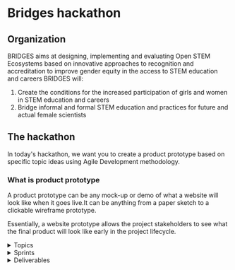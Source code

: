 # Bridges hackathon

## Organization

BRIDGES aims at designing, implementing and evaluating Open STEM Ecosystems based on innovative approaches to recognition and accreditation to improve gender equity in the access to STEM education and careers BRIDGES will:

1. Create the conditions for the increased participation of girls and women in STEM education and careers
2. Bridge informal and formal STEM education and practices for future and actual female scientists

 ## The hackathon  

In today's hackathon, we want you to create a  product prototype based on specific topic ideas using Agile Development methodology.

### What is product prototype 

A product prototype can be any mock-up or demo of what a website will look like when it goes live.It can be anything from a paper sketch to a clickable wireframe prototype.

Essentially, a website prototype allows the project stakeholders to see what the final product will look like early in the project lifecycle.




<details><summary>Topics </summary>

1. ### Map visualisation to show companies nearby that obtained certain badges

Using the badges system from bridges,create an app that shows companies near by you who obtained the badges.

[Here](https://miro.com/app/board/o9J_lrndMHs=/?invite_link_id=504410750028) you can find the struture of the Badges

see the example below : 
![wise-badges](./assets/w16weiibGs.png)

2. ### Interactive questionnaire that presents you with situations and asks you how you would react/ analyse the company culture 

With this app, companies/individuals can obtain badges based on the answers they have given. these games can be played anywhere, in person or virtually, using any device with an internet connection.

Example : kahoot

3. ### A platform to grant badges to others based on recommendations

 With this app, a User can nominate a company/individual based on their contribution to increase participation of girls and women in STEM education and careers. 

4. ### Gamification platform (intended for children- and young people)

Today kids are very much into gaming so the best we can do is to implement play and learning together in one app.
Young minds can be influenced to understand that we are all different and we need to accept everyone and treat people with equality. A game that has focus on rewards like badges that they can earn for perhaps recognizing how to treat a certain situation.
Earn enough badges and it opens up a new part of the game so they will strive to do their best.

</details>

<details><summary>Sprints</summary>

### Sprint-1 : Discuss the topic

Based on the topics you have selected,

- Discuss and develop a concrete an idea
- Talk over the what the feature would look like

When planning always keep the user in mind, here's a few helpful questions to guide your group:

- Who is this product for?
- Why are they using  it?

### Sprint-2 : Write User Personas

 Think about who would want to use this web page and why. Describe these users by writing User Personas.

### Sprint-3:Write a Prioritized Backlog (user-stories)

Break down the website into user stories prioritized by must-have, should-have and could-have. Be sure to use the "as a ... I want to ... so that ..." format, and to include acceptance criteria for each user story.

### Sprint-4 : sequence your stories

The user stories in your Backlog are sorted by priority, but not written in any particular order. Some user stories depend on each other, some do not. Figuring out these relationships will make it easy to go from a unsorted backlog to a structured  strategy.
![story-sequencing](./assets/Untitled-2022-05-13-1316.excalidraw.png)

### Sprint-5 design your prototype (figma)

Using [figma](https://www.figma.com/),design the visiual of the app.


</details>

<details><summary>Deliverables</summary>

By the end of the hakathon each group will be asked to present their project. After all the presentations are submitted, The judges will pick the winners.

Each Group has to create a PR request to this repository containing the following documents.



```
- [] backlog 
- [] story-sequencing
- [] user-persona 
- [] figma design 

```
The selected projects, with the help of stakeholders,  will be designed and deployed live. Each participant/group member will be mentioned on the project and will be given the right recognition on their contribution.

</details>
